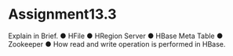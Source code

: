 # Assignment13.3
Explain in Brief.
● HFile
● HRegion Server
● HBase Meta Table
● Zookeeper
● How read and write operation is performed in HBase.
